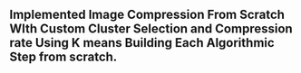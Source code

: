 ## Implemented Image Compression From Scratch WIth Custom Cluster Selection and Compression rate Using K means Building Each Algorithmic Step from scratch.
